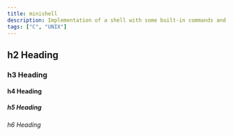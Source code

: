 ```yaml
---
title: minishell
description: Implementation of a shell with some built-in commands and the possibility to execute programs, use environment variables, redirections, pipes and more...
tags: ["C", "UNIX"]
---
```


## h2 Heading

### h3 Heading

#### h4 Heading

##### h5 Heading

###### h6 Heading
